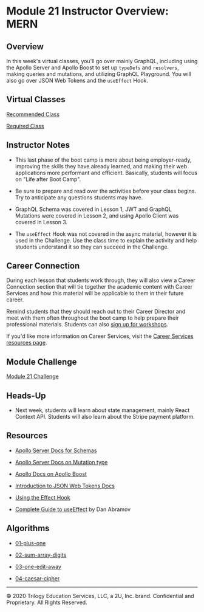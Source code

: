 # Module 21 Instructor Overview: MERN

## Overview

In this week's virtual classes, you'll go over mainly GraphQL, including using the Apollo Server and Apollo Boost to set up `typeDefs` and `resolvers`, making queries and mutations, and utilizing GraphQL Playground. You will also go over JSON Web Tokens and the `useEffect` Hook.

## Virtual Classes

[Recommended Class](./21.1-RECOMMENDED.md)

[Required Class](./21.2-REQUIRED.md)

## Instructor Notes

* This last phase of the boot camp is more about being employer-ready, improving the skills they have already learned, and making their web applications more performant and efficient. Basically, students will focus on "Life after Boot Camp". 

* Be sure to prepare and read over the activities before your class begins. Try to anticipate any questions students may have. 

* GraphQL Schema was covered in Lesson 1, JWT and GraphQL Mutations were covered in Lesson 2, and using Apollo Client was covered in Lesson 3.

* The `useEffect` Hook was not covered in the async material, however it is used in the Challenge. Use the class time to explain the activity and help students understand it so they can succeed in the Challenge.

## Career Connection

During each lesson that students work through, they will also view a Career Connection section that will tie together the academic content with Career Services and how this material will be applicable to them in their future career.

Remind students that they should reach out to their Career Director and meet with them often throughout the boot camp to help prepare their professional materials. Students can also [sign up for workshops](https://careerservicesonlineevents.splashthat.com/).

If you'd like more information on Career Services, visit the [Career Services resources page](http://bit.ly/CodingCS).

## Module Challenge

[Module 21 Challenge](../../01-Class-Content/21-MERN/02-Challenge)

## Heads-Up

* Next week, students will learn about state management, mainly React Context API. Students will also learn about the Stripe payment platform.

## Resources

* [Apollo Server Docs for Schemas](https://www.apollographql.com/docs/apollo-server/schema/schema/)

* [Apollo Server Docs on Mutation type](https://www.apollographql.com/docs/apollo-server/schema/schema/#the-mutation-type)

* [Apollo Docs on Apollo Boost](https://www.apollographql.com/docs/react/get-started/#apollo-boost)

* [Introduction to JSON Web Tokens Docs](https://jwt.io/introduction/)

* [Using the Effect Hook](https://reactjs.org/docs/hooks-effect.html)

* [Complete Guide to useEffect](https://overreacted.io/a-complete-guide-to-useeffect/) by Dan Abramov 

## Algorithms

* [01-plus-one](../../01-Class-Content/21-MERN/03-Algorithms/01-plus-one)

* [02-sum-array-digits](../../01-Class-Content/21-MERN/03-Algorithms/02-sum-array-digits)

* [03-one-edit-away](../../01-Class-Content/21-MERN/03-Algorithms/03-one-edit-away)

* [04-caesar-cipher](../../01-Class-Content/21-MERN/03-Algorithms/04-caesar-cipher)

---
© 2020 Trilogy Education Services, LLC, a 2U, Inc. brand.  Confidential and Proprietary.  All Rights Reserved.